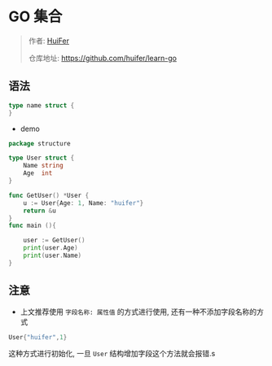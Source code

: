 # GO 集合
> 作者: [HuiFer](https://github.com/huifer)
>
> 仓库地址: https://github.com/huifer/learn-go


## 语法

```go
type name struct {
}
```

- demo

```go
package structure

type User struct {
	Name string
	Age  int
}

func GetUser() *User {
	u := User{Age: 1, Name: "huifer"}
	return &u
}
func main (){

	user := GetUser()
	print(user.Age)
	print(user.Name)
}
```

## 注意
- 上文推荐使用 `字段名称: 属性值` 的方式进行使用, 还有一种不添加字段名称的方式

```go
User{"huifer",1}
```
这种方式进行初始化, 一旦 `User` 结构增加字段这个方法就会报错.s